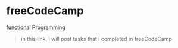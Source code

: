 # freeCodeCamp

[functional Programming](https://github.com/ddammage/freeCodeCamp/blob/main/functionalProgramming)

> in this link, i will post tasks that i completed in freeCodeCamp
